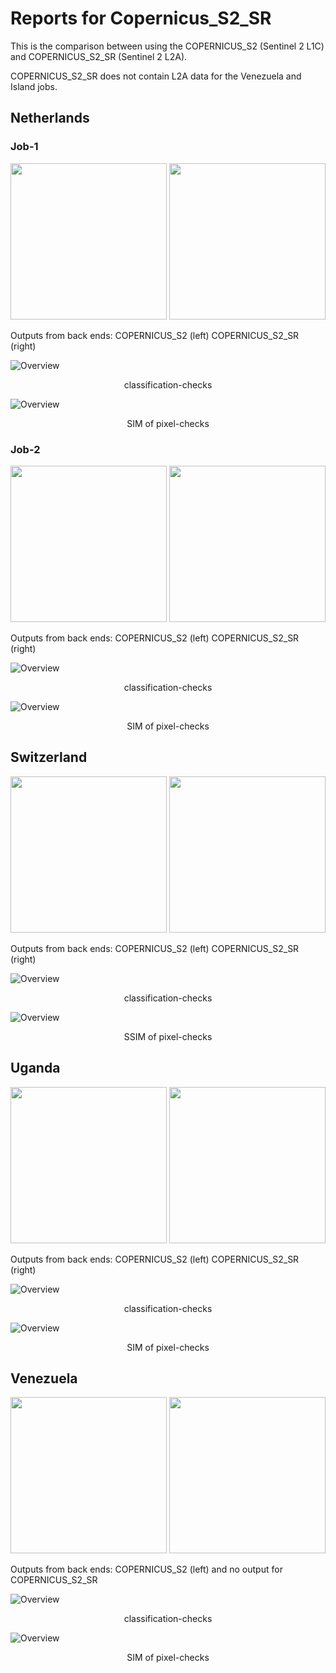 # Reports for Copernicus_S2_SR

This is the comparison between using the COPERNICUS_S2 (Sentinel 2 L1C) and COPERNICUS_S2_SR (Sentinel 2 L2A).

COPERNICUS_S2_SR does not contain L2A data for the Venezuela and Island jobs. 

## Netherlands

### Job-1

<p float="left">
  <img src="Netherlands/Job-1/WWU_GEE_COPERNICUS_S2/Netherlands-Job-1.png" width="250" />
  <img src="Netherlands/Job-1/WWU_GEE_COPERNICUS_S2_SR/Netherlands-Job-1.png" width="250" /> 
</p>

<span float="left">Outputs from back ends: COPERNICUS_S2 (left) COPERNICUS_S2_SR (right)</span>

![Overview](Netherlands/Job-1/comparison_image_Netherlands-Job-1_Netherlands-Job-1.png)
<p style="text-align: center;">classification-checks</p>

![Overview](Netherlands/Job-1/SSIM_Netherlands-Job-1_Netherlands-Job-1.png)
<p style="text-align: center;">SIM of pixel-checks</p>

### Job-2

<p float="left">
  <img src="Netherlands/Job-2/WWU_GEE_COPERNICUS_S2/Netherlands-Job-2.png" width="250" />
  <img src="Netherlands/Job-2/WWU_GEE_COPERNICUS_S2_SR/Netherlands-Job-2.png" width="250" /> 
</p>

<span float="left">Outputs from back ends: COPERNICUS_S2 (left) COPERNICUS_S2_SR (right)</span>

![Overview](Netherlands/Job-2/comparison_image_Netherlands-Job-2_Netherlands-Job-2.png)
<p style="text-align: center;">classification-checks</p>

![Overview](Netherlands/Job-2/SSIM_Netherlands-Job-2_Netherlands-Job-2.png)
<p style="text-align: center;">SIM of pixel-checks</p>


## Switzerland

<p float="left">
  <img src="Switzerland/Job-1/WWU_GEE_COPERNICUS_S2/Switzerland-Job-1.png" width="250" />
  <img src="Switzerland/Job-1/WWU_GEE_COPERNICUS_S2_SR/Switzerland-Job-1.png" width="250" /> 
</p>

<span float="left">Outputs from back ends: COPERNICUS_S2 (left) COPERNICUS_S2_SR (right)</span>

![Overview](Switzerland/Job-1/comparison_image_Switzerland-Job-1_Switzerland-Job-1.png)
<p style="text-align: center;">classification-checks</p>

![Overview](Switzerland/Job-1/SSIM_Switzerland-Job-1_Switzerland-Job-1.png)
<p style="text-align: center;">SSIM of pixel-checks</p>

## Uganda

<p float="left">
  <img src="Uganda/Job-1/WWU_GEE_COPERNICUS_S2/Uganda-Job-1.png" width="250" />
  <img src="Uganda/Job-1/WWU_GEE_COPERNICUS_S2_SR/Uganda-Job-1.png" width="250" /> 
</p>

<span float="left">Outputs from back ends: COPERNICUS_S2 (left) COPERNICUS_S2_SR (right)</span>

![Overview](Uganda/Job-1/comparison_image_Uganda-Job-1_Uganda-Job-1.png)
<p style="text-align: center;">classification-checks</p>

![Overview](Uganda/Job-1/SSIM_Uganda-Job-1_Uganda-Job-1.png)
<p style="text-align: center;">SIM of pixel-checks</p>

## Venezuela

<p float="left">
  <img src="Venezuela/Job-1/WWU_GEE_COPERNICUS_S2/Venezuela-Job-1.png" width="250" />
  <img src="Venezuela/Job-1/WWU_GEE_COPERNICUS_S2_SR/Venezuela-Job-1.png" width="250" /> 
</p>

<span float="left">Outputs from back ends: COPERNICUS_S2 (left) and no output for COPERNICUS_S2_SR</span>

![Overview](Venezuela/Job-1/comparison_image_Venezuela-Job-1_Venezuela-Job-1.png)
<p style="text-align: center;">classification-checks</p>

![Overview](Venezuela/Job-1/SSIM_Venezuela-Job-1_Venezuela-Job-1.png)
<p style="text-align: center;">SIM of pixel-checks</p>